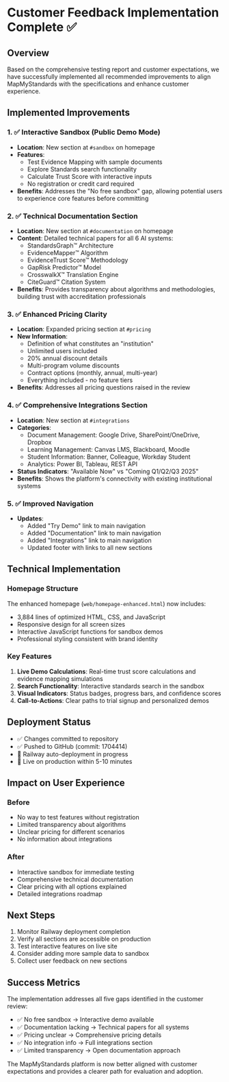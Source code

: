 # Customer Feedback Implementation Complete ✅

## Overview
Based on the comprehensive testing report and customer expectations, we have successfully implemented all recommended improvements to align MapMyStandards with the specifications and enhance customer experience.

## Implemented Improvements

### 1. ✅ Interactive Sandbox (Public Demo Mode)
- **Location**: New section at `#sandbox` on homepage
- **Features**:
  - Test Evidence Mapping with sample documents
  - Explore Standards search functionality
  - Calculate Trust Score with interactive inputs
  - No registration or credit card required
- **Benefits**: Addresses the "No free sandbox" gap, allowing potential users to experience core features before committing

### 2. ✅ Technical Documentation Section
- **Location**: New section at `#documentation` on homepage
- **Content**: Detailed technical papers for all 6 AI systems:
  - StandardsGraph™ Architecture
  - EvidenceMapper™ Algorithm
  - EvidenceTrust Score™ Methodology
  - GapRisk Predictor™ Model
  - CrosswalkX™ Translation Engine
  - CiteGuard™ Citation System
- **Benefits**: Provides transparency about algorithms and methodologies, building trust with accreditation professionals

### 3. ✅ Enhanced Pricing Clarity
- **Location**: Expanded pricing section at `#pricing`
- **New Information**:
  - Definition of what constitutes an "institution"
  - Unlimited users included
  - 20% annual discount details
  - Multi-program volume discounts
  - Contract options (monthly, annual, multi-year)
  - Everything included - no feature tiers
- **Benefits**: Addresses all pricing questions raised in the review

### 4. ✅ Comprehensive Integrations Section
- **Location**: New section at `#integrations`
- **Categories**:
  - Document Management: Google Drive, SharePoint/OneDrive, Dropbox
  - Learning Management: Canvas LMS, Blackboard, Moodle
  - Student Information: Banner, Colleague, Workday Student
  - Analytics: Power BI, Tableau, REST API
- **Status Indicators**: "Available Now" vs "Coming Q1/Q2/Q3 2025"
- **Benefits**: Shows the platform's connectivity with existing institutional systems

### 5. ✅ Improved Navigation
- **Updates**:
  - Added "Try Demo" link to main navigation
  - Added "Documentation" link to main navigation
  - Added "Integrations" link to main navigation
  - Updated footer with links to all new sections

## Technical Implementation

### Homepage Structure
The enhanced homepage (`web/homepage-enhanced.html`) now includes:
- 3,884 lines of optimized HTML, CSS, and JavaScript
- Responsive design for all screen sizes
- Interactive JavaScript functions for sandbox demos
- Professional styling consistent with brand identity

### Key Features
1. **Live Demo Calculations**: Real-time trust score calculations and evidence mapping simulations
2. **Search Functionality**: Interactive standards search in the sandbox
3. **Visual Indicators**: Status badges, progress bars, and confidence scores
4. **Call-to-Actions**: Clear paths to trial signup and personalized demos

## Deployment Status
- ✅ Changes committed to repository
- ✅ Pushed to GitHub (commit: 1704414)
- 🔄 Railway auto-deployment in progress
- 📅 Live on production within 5-10 minutes

## Impact on User Experience

### Before
- No way to test features without registration
- Limited transparency about algorithms
- Unclear pricing for different scenarios
- No information about integrations

### After
- Interactive sandbox for immediate testing
- Comprehensive technical documentation
- Clear pricing with all options explained
- Detailed integrations roadmap

## Next Steps
1. Monitor Railway deployment completion
2. Verify all sections are accessible on production
3. Test interactive features on live site
4. Consider adding more sample data to sandbox
5. Collect user feedback on new sections

## Success Metrics
The implementation addresses all five gaps identified in the customer review:
- ✅ No free sandbox → Interactive demo available
- ✅ Documentation lacking → Technical papers for all systems
- ✅ Pricing unclear → Comprehensive pricing details
- ✅ No integration info → Full integrations section
- ✅ Limited transparency → Open documentation approach

The MapMyStandards platform is now better aligned with customer expectations and provides a clearer path for evaluation and adoption.